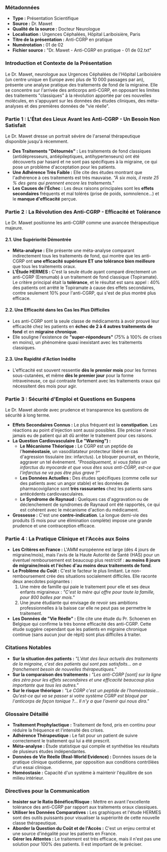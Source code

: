 ### **Métadonnées**

- **Type :** Présentation Scientifique
- **Source :** Dr. Mawet
- **Qualité de la source :** Docteur Neurologue
- **Localisation :** Urgences Céphalées, Hôpital Lariboisière, Paris
- **Titre de la présentation :** Anti-CGRP en pratique
- **Numérotation :** 01 de 02
- **Fichier source :** "Dr. Mawet - Anti-CGRP en pratique - 01 de 02.txt"

### **Introduction et Contexte de la Présentation**

Le Dr. Mawet, neurologue aux Urgences Céphalées de l'Hôpital Lariboisière (un centre unique en Europe avec plus de 10 000 passages par an), présente une analyse pratique des traitements de fond de la migraine. Elle se concentre sur l'arrivée des anticorps anti-CGRP, en opposant les limites des traitements "classiques" à la révolution apportée par ces nouvelles molécules, en s'appuyant sur les données des études cliniques, des méta-analyses et des premières données de "vie réelle".

### **Partie 1 : L'État des Lieux Avant les Anti-CGRP - Un Besoin Non Satisfait**

Le Dr. Mawet dresse un portrait sévère de l'arsenal thérapeutique disponible jusqu'à récemment.

- **Des Traitements "Détournés" :** Les traitements de fond classiques (antidépresseurs, antiépileptiques, antihypertenseurs) ont été découverts par hasard et ne sont pas spécifiques à la migraine, ce qui pose un problème d'acceptation pour les patients.
- **Une Adhérence Très Faible :** Elle cite des études montrant que l'adhérence à ces traitements est très mauvaise. _"À six mois, il reste 25 % des gens qui prennent encore les traitements."_
- **Les Causes de l'Échec :** Les deux raisons principales sont les **effets secondaires** fréquents et mal tolérés (prise de poids, somnolence...) et le **manque d'efficacité** perçue.

### **Partie 2 : La Révolution des Anti-CGRP - Efficacité et Tolérance**

Le Dr. Mawet positionne les anti-CGRP comme une avancée thérapeutique majeure.

#### **2.1. Une Supériorité Démontrée**

- **Méta-analyse :** Elle présente une méta-analyse comparant indirectement tous les traitements de fond, qui montre que les anti-CGRP ont **une efficacité supérieure ET une tolérance bien meilleure** que tous les traitements oraux.
- **L'Étude HERMES :** C'est la seule étude ayant comparé directement un anti-CGRP (Erenumab) à un traitement de fond classique (Topiramate). Le critère principal était la **tolérance**, et le résultat est sans appel : 40% des patients ont arrêté le Topiramate à cause des effets secondaires, contre seulement 10% pour l'anti-CGRP, qui s'est de plus montré plus efficace.

#### **2.2. Une Efficacité dans les Cas les Plus Difficiles**

- Les anti-CGRP sont la seule classe de médicaments à avoir prouvé leur efficacité chez les patients en **échec de 2 à 4 autres traitements de fond** et en **migraine chronique**.
- Elle souligne l'existence de **"super-répondeurs"** (75% à 100% de crises en moins), un phénomène quasi inexistant avec les traitements classiques.

#### **2.3. Une Rapidité d'Action Inédite**

- L'efficacité est souvent ressentie **dès le premier mois** pour les formes sous-cutanées, et même **dès le premier jour** pour la forme intraveineuse, ce qui contraste fortement avec les traitements oraux qui nécessitent des mois pour agir.

### **Partie 3 : Sécurité d'Emploi et Questions en Suspens**

Le Dr. Mawet aborde avec prudence et transparence les questions de sécurité à long terme.

- **Effets Secondaires Connus :** Le plus fréquent est la **constipation**. Les réactions au point d'injection sont aussi possibles. Elle précise n'avoir jamais eu de patient qui ait dû arrêter le traitement pour ces raisons.
- **La Question Cardiovasculaire (Le "Warning") :**
  - **Le Mécanisme Théorique :** Le CGRP est un peptide de l'**homéostasie**, un vasodilatateur protecteur libéré en cas d'agression tissulaire (ex: infarctus). Le bloquer pourrait, en théorie, aggraver un tel événement. _"Prosaïquement, si vous faites un infarctus du myocarde et que vous êtes sous anti-CGRP, est-ce que l'infarctus ne va pas être plus grave ?"_
  - **Les Données Actuelles :** Des études spécifiques (comme celle sur des patients avec un angor stable) et les données de pharmacovigilance sont **très rassurantes** chez les patients sans antécédents cardiovasculaires.
  - **Le Syndrome de Raynaud :** Quelques cas d'aggravation ou de déclenchement de syndromes de Raynaud ont été rapportés, ce qui est cohérent avec le mécanisme d'action du médicament.
- **Grossesse :** C'est une **contre-indication**. La longue demi-vie des produits (5 mois pour une élimination complète) impose une grande prudence et une contraception efficace.

### **Partie 4 : La Pratique Clinique et l'Accès aux Soins**

- **Les Critères en France :** L'AMM européenne est large (dès 4 jours de migraine/mois), mais l'avis de la Haute Autorité de Santé (HAS) pour un éventuel remboursement est beaucoup plus restrictif : **au moins 8 jours de migraine/mois et l'échec d'au moins deux traitements de fond**.
- **Le Problème du Coût :** C'est le facteur le plus limitant. Le non-remboursement crée des situations socialement difficiles. Elle raconte deux anecdotes poignantes :
    1. Une mère de famille qui paie le traitement pour elle et ses deux enfants migraineux : _"C'est la mère qui offre pour toute la famille, pour 800 balles par mois."_
    2. Une jeune étudiante qui envisage de revoir ses ambitions professionnelles à la baisse car elle ne peut pas se permettre le traitement.
- **Les Données de "Vie Réelle" :** Elle cite une étude du Pr. Schoenen en Belgique qui confirme la très bonne efficacité des anti-CGRP. Cette étude suggère cependant que les patients en migraine chronique continue (sans aucun jour de répit) sont plus difficiles à traiter.

### **Citations Notables**

- **Sur la situation des patients :** _"L'état des lieux actuels des traitements de la migraine, c'est des patients qui sont pas satisfaits... on a franchement besoin de nouvelles thérapeutiques."_
- **Sur la comparaison des traitements :** _"Les anti-CGRP \[sont\] sur la ligne des zéro pour les effets secondaires et une efficacité beaucoup plus importante que tous les autres."_
- **Sur le risque théorique :** _"Le CGRP c'est un peptide de l'homéostasie... Qu'est-ce qui va se passer si votre système CGRP est bloqué par l'anticorps de façon tonique ?... Il n'y a que l'avenir qui nous dira."_

### **Glossaire Détaillé**

- **Traitement Prophylactique :** Traitement de fond, pris en continu pour réduire la fréquence et l'intensité des crises.
- **Adhérence Thérapeutique :** Le fait pour un patient de suivre correctement le traitement qui lui a été prescrit.
- **Méta-analyse :** Étude statistique qui compile et synthétise les résultats de plusieurs études indépendantes.
- **Données de Vie Réelle (Real-World Evidence) :** Données issues de la pratique clinique quotidienne, par opposition aux conditions contrôlées d'un essai clinique.
- **Homéostasie :** Capacité d'un système à maintenir l'équilibre de son milieu intérieur.

### **Directives pour la Communication**

- **Insister sur le Ratio Bénéfice/Risque :** Mettre en avant l'excellente tolérance des anti-CGRP par rapport aux traitements oraux classiques.
- **Utiliser les Données Comparatives :** Les graphiques et l'étude HERMES sont des outils puissants pour visualiser la supériorité de cette nouvelle classe thérapeutique.
- **Aborder la Question du Coût et de l'Accès :** C'est un enjeu central et une source d'inégalité pour les patients en France.
- **Gérer les Attentes :** Le traitement est très efficace, mais il n'est pas une solution pour 100% des patients. Il est important de le préciser.
